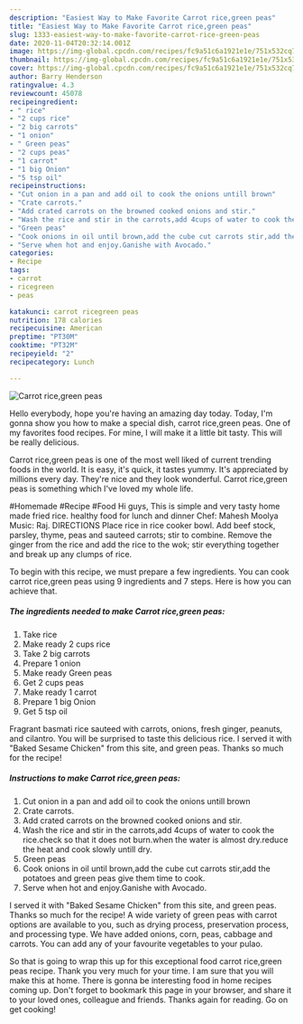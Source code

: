 ```yaml
---
description: "Easiest Way to Make Favorite Carrot rice,green peas"
title: "Easiest Way to Make Favorite Carrot rice,green peas"
slug: 1333-easiest-way-to-make-favorite-carrot-rice-green-peas
date: 2020-11-04T20:32:14.001Z
image: https://img-global.cpcdn.com/recipes/fc9a51c6a1921e1e/751x532cq70/carrot-ricegreen-peas-recipe-main-photo.jpg
thumbnail: https://img-global.cpcdn.com/recipes/fc9a51c6a1921e1e/751x532cq70/carrot-ricegreen-peas-recipe-main-photo.jpg
cover: https://img-global.cpcdn.com/recipes/fc9a51c6a1921e1e/751x532cq70/carrot-ricegreen-peas-recipe-main-photo.jpg
author: Barry Henderson
ratingvalue: 4.3
reviewcount: 45078
recipeingredient:
- " rice"
- "2 cups rice"
- "2 big carrots"
- "1 onion"
- " Green peas"
- "2 cups peas"
- "1 carrot"
- "1 big Onion"
- "5 tsp oil"
recipeinstructions:
- "Cut onion in a pan and add oil to cook the onions untill brown"
- "Crate carrots."
- "Add crated carrots on the browned cooked onions and stir."
- "Wash the rice and stir in the carrots,add 4cups of water to cook the rice.check so that it does not burn.when the water is almost dry.reduce the heat and cook slowly untill dry."
- "Green peas"
- "Cook onions in oil until brown,add the cube cut carrots stir,add the potatoes and green peas give them time to cook."
- "Serve when hot and enjoy.Ganishe with Avocado."
categories:
- Recipe
tags:
- carrot
- ricegreen
- peas

katakunci: carrot ricegreen peas 
nutrition: 178 calories
recipecuisine: American
preptime: "PT30M"
cooktime: "PT32M"
recipeyield: "2"
recipecategory: Lunch

---
```



![Carrot rice,green peas](https://img-global.cpcdn.com/recipes/fc9a51c6a1921e1e/751x532cq70/carrot-ricegreen-peas-recipe-main-photo.jpg)

Hello everybody, hope you're having an amazing day today. Today, I'm gonna show you how to make a special dish, carrot rice,green peas. One of my favorites food recipes. For mine, I will make it a little bit tasty. This will be really delicious.

Carrot rice,green peas is one of the most well liked of current trending foods in the world. It is easy, it's quick, it tastes yummy. It's appreciated by millions every day. They're nice and they look wonderful. Carrot rice,green peas is something which I've loved my whole life.

#Homemade #Recipe #Food Hi guys, This is simple and very tasty home made fried rice. healthy food for lunch and dinner Chef: Mahesh Moolya Music: Raj. DIRECTIONS Place rice in rice cooker bowl. Add beef stock, parsley, thyme, peas and sauteed carrots; stir to combine. Remove the ginger from the rice and add the rice to the wok; stir everything together and break up any clumps of rice.


To begin with this recipe, we must prepare a few ingredients. You can cook carrot rice,green peas using 9 ingredients and 7 steps. Here is how you can achieve that.

<!--inarticleads1-->

##### The ingredients needed to make Carrot rice,green peas:

1. Take  rice
1. Make ready 2 cups rice
1. Take 2 big carrots
1. Prepare 1 onion
1. Make ready  Green peas
1. Get 2 cups peas
1. Make ready 1 carrot
1. Prepare 1 big Onion
1. Get 5 tsp oil


Fragrant basmati rice sauteed with carrots, onions, fresh ginger, peanuts, and cilantro. You will be surprised to taste this delicious rice. I served it with &#34;Baked Sesame Chicken&#34; from this site, and green peas. Thanks so much for the recipe! 

<!--inarticleads2-->

##### Instructions to make Carrot rice,green peas:

1. Cut onion in a pan and add oil to cook the onions untill brown
1. Crate carrots.
1. Add crated carrots on the browned cooked onions and stir.
1. Wash the rice and stir in the carrots,add 4cups of water to cook the rice.check so that it does not burn.when the water is almost dry.reduce the heat and cook slowly untill dry.
1. Green peas
1. Cook onions in oil until brown,add the cube cut carrots stir,add the potatoes and green peas give them time to cook.
1. Serve when hot and enjoy.Ganishe with Avocado.


I served it with &#34;Baked Sesame Chicken&#34; from this site, and green peas. Thanks so much for the recipe! A wide variety of green peas with carrot options are available to you, such as drying process, preservation process, and processing type. We have added onions, corn, peas, cabbage and carrots. You can add any of your favourite vegetables to your pulao. 

So that is going to wrap this up for this exceptional food carrot rice,green peas recipe. Thank you very much for your time. I am sure that you will make this at home. There is gonna be interesting food in home recipes coming up. Don't forget to bookmark this page in your browser, and share it to your loved ones, colleague and friends. Thanks again for reading. Go on get cooking!
